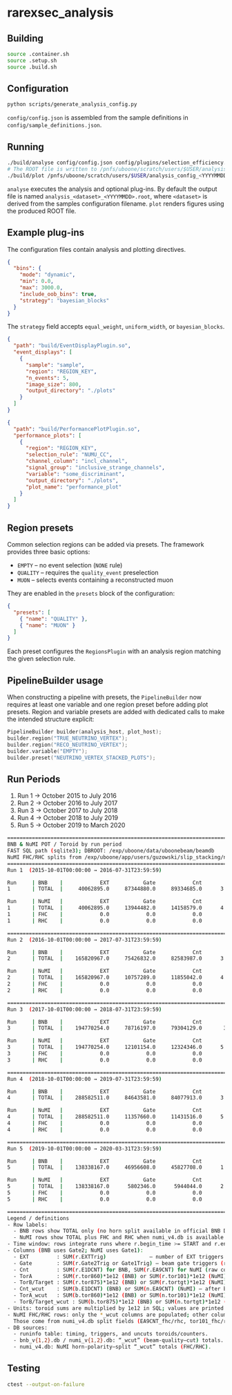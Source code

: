 # rarexsec_analysis

## Building
```bash
source .container.sh
source .setup.sh
source .build.sh
```

## Configuration
```bash
python scripts/generate_analysis_config.py
```
`config/config.json` is assembled from the sample definitions in `config/sample_definitions.json`.

## Running
```bash
./build/analyse config/config.json config/plugins/selection_efficiency.json
# The ROOT file is written to /pnfs/uboone/scratch/users/$USER/analysis_config_<YYYYMMDD>.root
./build/plot /pnfs/uboone/scratch/users/$USER/analysis_config_<YYYYMMDD>.root config/config.json
```
`analyse` executes the analysis and optional plug-ins. By default the output file is named `analysis_<dataset>_<YYYYMMDD>.root`, where `<dataset>` is derived from the samples configuration filename. `plot` renders figures using the produced ROOT file.

## Example plug-ins
The configuration files contain analysis and plotting directives.

```json
{
  "bins": {
    "mode": "dynamic",
    "min": 0.0,
    "max": 3000.0,
    "include_oob_bins": true,
    "strategy": "bayesian_blocks"
  }
}
```

The `strategy` field accepts `equal_weight`, `uniform_width`, or `bayesian_blocks`.

```json
{
  "path": "build/EventDisplayPlugin.so",
  "event_displays": [
    {
      "sample": "sample",
      "region": "REGION_KEY",
      "n_events": 5,
      "image_size": 800,
      "output_directory": "./plots"
    }
  ]
}
```

```json
{
  "path": "build/PerformancePlotPlugin.so",
  "performance_plots": [
    {
      "region": "REGION_KEY",
      "selection_rule": "NUMU_CC",
      "channel_column": "incl_channel",
      "signal_group": "inclusive_strange_channels",
      "variable": "some_discriminant",
      "output_directory": "./plots",
      "plot_name": "performance_plot"
    }
  ]
}
```

## Region presets

Common selection regions can be added via presets. The framework provides three
basic options:

- `EMPTY` – no event selection (`NONE` rule)
- `QUALITY` – requires the `quality_event` preselection
- `MUON` – selects events containing a reconstructed muon

They are enabled in the `presets` block of the configuration:

```json
{
  "presets": [
    { "name": "QUALITY" },
    { "name": "MUON" }
  ]
}
```

Each preset configures the `RegionsPlugin` with an analysis region matching the
given selection rule.

## PipelineBuilder usage

When constructing a pipeline with presets, the `PipelineBuilder` now requires
at least one variable and one region preset before adding plot presets. Region
and variable presets are added with dedicated calls to make the intended
structure explicit:

```cpp
PipelineBuilder builder(analysis_host, plot_host);
builder.region("TRUE_NEUTRINO_VERTEX");
builder.region("RECO_NEUTRINO_VERTEX");
builder.variable("EMPTY");
builder.preset("NEUTRINO_VERTEX_STACKED_PLOTS");
```

## Run Periods

1. Run 1 → October 2015 to July 2016
2. Run 2 → October 2016 to July 2017
3. Run 3 → October 2017 to July 2018
4. Run 4 → October 2018 to July 2019
5. Run 5 → October 2019 to March 2020

```bash
====================================================================================================
BNB & NuMI POT / Toroid by run period
FAST SQL path (sqlite3); DBROOT: /exp/uboone/data/uboonebeam/beamdb
NuMI FHC/RHC splits from /exp/uboone/app/users/guzowski/slip_stacking/numi_v4.db
====================================================================================================
Run 1  (2015-10-01T00:00:00 → 2016-07-31T23:59:59)

Run     | BNB    |            EXT           Gate            Cnt           TorA    TorB/Target       Cnt_wcut      TorA_wcut TorB/Target_wcut
1       | TOTAL  |     40062895.0     87344880.0     89334685.0      3.431e+20      3.427e+20     76797778.0      3.336e+20      3.332e+20

Run     | NuMI   |            EXT           Gate            Cnt           TorA    TorB/Target       Cnt_wcut      TorA_wcut TorB/Target_wcut
1       | TOTAL  |     40062895.0     13944482.0     14158579.0      4.593e+20      4.582e+20     13419751.0      4.578e+20      4.565e+20
1       | FHC    |            0.0            0.0            0.0              0              0     11843834.0      3.934e+20      3.922e+20
1       | RHC    |            0.0            0.0            0.0              0              0      1509648.0      6.273e+19      6.268e+19

====================================================================================================
Run 2  (2016-10-01T00:00:00 → 2017-07-31T23:59:59)

Run     | BNB    |            EXT           Gate            Cnt           TorA    TorB/Target       Cnt_wcut      TorA_wcut TorB/Target_wcut
2       | TOTAL  |    165820967.0     75426832.0     82583987.0      3.135e+20      3.131e+20     72891077.0      3.061e+20      3.057e+20

Run     | NuMI   |            EXT           Gate            Cnt           TorA    TorB/Target       Cnt_wcut      TorA_wcut TorB/Target_wcut
2       | TOTAL  |    165820967.0     10757289.0     11855042.0      4.843e+20      4.828e+20     11037240.0      4.842e+20      4.827e+20
2       | FHC    |            0.0            0.0            0.0              0              0      4586875.0      1.771e+20      1.766e+20
2       | RHC    |            0.0            0.0            0.0              0              0      6225528.0      2.982e+20      2.971e+20

====================================================================================================
Run 3  (2017-10-01T00:00:00 → 2018-07-31T23:59:59)

Run     | BNB    |            EXT           Gate            Cnt           TorA    TorB/Target       Cnt_wcut      TorA_wcut TorB/Target_wcut
3       | TOTAL  |    194770254.0     78716197.0     79304129.0       3.01e+20      3.017e+20     63920595.0      2.665e+20      2.671e+20

Run     | NuMI   |            EXT           Gate            Cnt           TorA    TorB/Target       Cnt_wcut      TorA_wcut TorB/Target_wcut
3       | TOTAL  |    194770254.0     12101154.0     12324346.0      5.414e+20      5.392e+20     11463474.0      5.414e+20      5.392e+20
3       | FHC    |            0.0            0.0            0.0              0              0            9.0      4.479e+14      4.466e+14
3       | RHC    |            0.0            0.0            0.0              0              0     11438479.0      5.409e+20      5.387e+20

====================================================================================================
Run 4  (2018-10-01T00:00:00 → 2019-07-31T23:59:59)

Run     | BNB    |            EXT           Gate            Cnt           TorA    TorB/Target       Cnt_wcut      TorA_wcut TorB/Target_wcut
4       | TOTAL  |    288582511.0     84643581.0     84077913.0      3.478e+20      3.478e+20     75374653.0      3.272e+20      3.273e+20

Run     | NuMI   |            EXT           Gate            Cnt           TorA    TorB/Target       Cnt_wcut      TorA_wcut TorB/Target_wcut
4       | TOTAL  |    288582511.0     11357660.0     11431516.0      5.298e+20      5.253e+20     11011553.0      5.277e+20      5.232e+20
4       | FHC    |            0.0            0.0            0.0              0              0      4233029.0      2.147e+20      2.126e+20
4       | RHC    |            0.0            0.0            0.0              0              0      6771871.0      3.136e+20      3.111e+20

====================================================================================================
Run 5  (2019-10-01T00:00:00 → 2020-03-31T23:59:59)

Run     | BNB    |            EXT           Gate            Cnt           TorA    TorB/Target       Cnt_wcut      TorA_wcut TorB/Target_wcut
5       | TOTAL  |    138338167.0     46956608.0     45827708.0      1.741e+20      1.743e+20     32767632.0      1.364e+20      1.366e+20

Run     | NuMI   |            EXT           Gate            Cnt           TorA    TorB/Target       Cnt_wcut      TorA_wcut TorB/Target_wcut
5       | TOTAL  |    138338167.0      5802346.0      5944044.0      2.521e+20      2.494e+20      5721001.0      2.519e+20      2.493e+20
5       | FHC    |            0.0            0.0            0.0              0              0      5642795.0      2.487e+20      2.461e+20
5       | RHC    |            0.0            0.0            0.0              0              0           94.0      4.698e+15      4.645e+15

====================================================================================================
Legend / definitions
- Row labels:
  - BNB rows show TOTAL only (no horn split available in official BNB DBs).
  - NuMI rows show TOTAL plus FHC and RHC when numi_v4.db is available.
- Time window: rows integrate runs where r.begin_time >= START and r.end_time <= END for each run period.
- Columns (BNB uses Gate2; NuMI uses Gate1):
  - EXT         : SUM(r.EXTTrig)              — number of EXT triggers (from runinfo).
  - Gate        : SUM(r.Gate2Trig or Gate1Trig) — beam gate triggers (runinfo).
  - Cnt         : SUM(r.E1DCNT) for BNB, SUM(r.EA9CNT) for NuMI (raw counter, runinfo).
  - TorA        : SUM(r.tor860)*1e12 (BNB) or SUM(r.tor101)*1e12 (NuMI) — toroid integral from runinfo.
  - TorB/Target : SUM(r.tor875)*1e12 (BNB) or SUM(r.tortgt)*1e12 (NuMI) — second toroid / target toroid from runinfo.
  - Cnt_wcut    : SUM(b.E1DCNT) (BNB) or SUM(n.EA9CNT) (NuMI) — after beam-quality cuts (from bnb_v{1,2}.db or numi_v{1,2}.db).
  - TorA_wcut   : SUM(b.tor860)*1e12 (BNB) or SUM(n.tor101)*1e12 (NuMI) — after beam-quality cuts.
  - TorB/Target_wcut : SUM(b.tor875)*1e12 (BNB) or SUM(n.tortgt)*1e12 (NuMI) — after beam-quality cuts.
- Units: toroid sums are multiplied by 1e12 in SQL; values are printed as scientific/float (POT-scale).
- NuMI FHC/RHC rows: only the *_wcut columns are populated; other columns are printed as 0 by design.
  Those come from numi_v4.db split fields (EA9CNT_fhc/rhc, tor101_fhc/rhc, tortgt_fhc/rhc) joined on (run,subrun).
- DB sources:
  - runinfo table: timing, triggers, and uncuts toroids/counters.
  - bnb_v{1,2}.db / numi_v{1,2}.db: “_wcut” (beam-quality–cut) totals.
  - numi_v4.db: NuMI horn-polarity–split “_wcut” totals (FHC/RHC).
```

## Testing
```bash
ctest --output-on-failure
```
